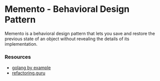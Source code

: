 # Memento - Behavioral Design Pattern

Memento is a behavioral design pattern that lets you save and restore the previous state of an object without revealing the details of its implementation.

### Resources
- [golang by example](https://golangbyexample.com/memento-design-pattern-golang/)
- [refactoring.guru](https://refactoring.guru/design-patterns/memento)
